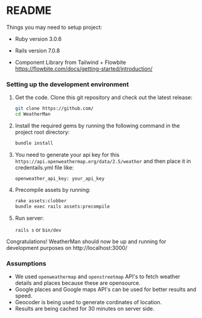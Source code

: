 # README

Things you may need to setup project:

* Ruby version 3.0.6

* Rails version 7.0.8

* Component Library from Tailwind + Flowbite https://flowbite.com/docs/getting-started/introduction/


### Setting up the development environment

1.  Get the code. Clone this git repository and check out the latest release:

    ```bash
    git clone https://github.com/
    cd WeatherMan
    ```

2.  Install the required gems by running the following command in the project root directory:

    ```bash
    bundle install
    ```

4.  You need to generate your api key for this `https://api.openweathermap.org/data/2.5/weather` and then place it in credentails.yml file like:

    `openweather_api_key: your_api_key`

3.  Precompile assets by running:
    ```bash
    rake assets:clobber
    bundle exec rails assets:precompile
    ```

6.  Run server:

    `rails s` or `bin/dev`

Congratulations! WeatherMan should now be up and running for development purposes on http://localhost:3000/


### Assumptions
- We used `openweathermap` and `openstreetmap` API's to fetch weather details and places because these are opensource.
- Google places and Google maps API's can be used for better results and speed.
- Geocoder is being used to generate cordinates of location.
- Results are being cached for 30 minutes on server side.